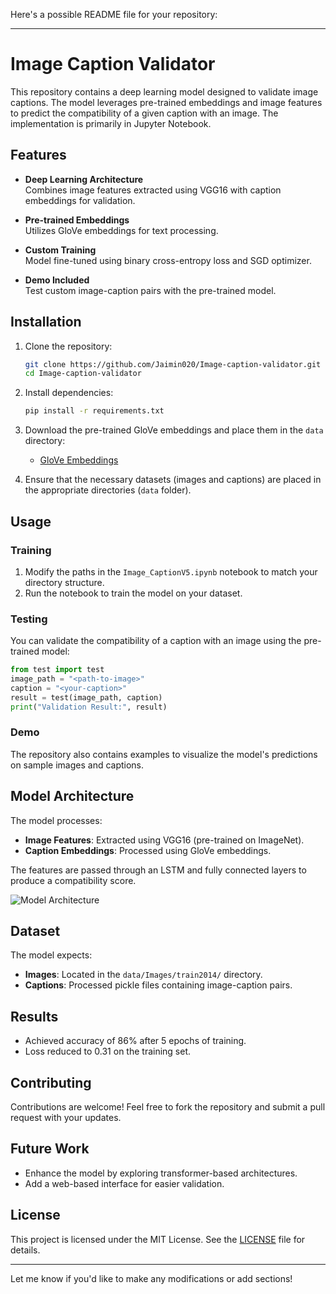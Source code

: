 Here's a possible README file for your repository:

---

# Image Caption Validator

This repository contains a deep learning model designed to validate image captions. The model leverages pre-trained embeddings and image features to predict the compatibility of a given caption with an image. The implementation is primarily in Jupyter Notebook.

## Features

- **Deep Learning Architecture**  
  Combines image features extracted using VGG16 with caption embeddings for validation.
  
- **Pre-trained Embeddings**  
  Utilizes GloVe embeddings for text processing.

- **Custom Training**  
  Model fine-tuned using binary cross-entropy loss and SGD optimizer.

- **Demo Included**  
  Test custom image-caption pairs with the pre-trained model.

## Installation

1. Clone the repository:
   ```bash
   git clone https://github.com/Jaimin020/Image-caption-validator.git
   cd Image-caption-validator
   ```

2. Install dependencies:
   ```bash
   pip install -r requirements.txt
   ```

3. Download the pre-trained GloVe embeddings and place them in the `data` directory:
   - [GloVe Embeddings](https://nlp.stanford.edu/projects/glove/)

4. Ensure that the necessary datasets (images and captions) are placed in the appropriate directories (`data` folder).

## Usage

### Training

1. Modify the paths in the `Image_CaptionV5.ipynb` notebook to match your directory structure.
2. Run the notebook to train the model on your dataset.

### Testing

You can validate the compatibility of a caption with an image using the pre-trained model:
```python
from test import test
image_path = "<path-to-image>"
caption = "<your-caption>"
result = test(image_path, caption)
print("Validation Result:", result)
```

### Demo
The repository also contains examples to visualize the model's predictions on sample images and captions.

## Model Architecture

The model processes:
- **Image Features**: Extracted using VGG16 (pre-trained on ImageNet).
- **Caption Embeddings**: Processed using GloVe embeddings.

The features are passed through an LSTM and fully connected layers to produce a compatibility score.

![Model Architecture](example_model_architecture.png)

## Dataset
The model expects:
- **Images**: Located in the `data/Images/train2014/` directory.
- **Captions**: Processed pickle files containing image-caption pairs.

## Results
- Achieved accuracy of 86% after 5 epochs of training.
- Loss reduced to 0.31 on the training set.

## Contributing

Contributions are welcome! Feel free to fork the repository and submit a pull request with your updates.

## Future Work

- Enhance the model by exploring transformer-based architectures.
- Add a web-based interface for easier validation.

## License

This project is licensed under the MIT License. See the [LICENSE](LICENSE) file for details.

---

Let me know if you'd like to make any modifications or add sections!

